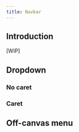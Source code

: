 ```yaml
---
title: Navbar
---
```


## Introduction

[WIP]

## Dropdown

### No caret

### Caret

## Off-canvas menu

